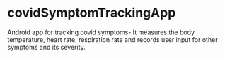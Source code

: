 # covidSymptomTrackingApp
Android app for tracking covid symptoms- It measures the body temperature, heart rate, respiration rate and records user input for other symptoms and its severity.
